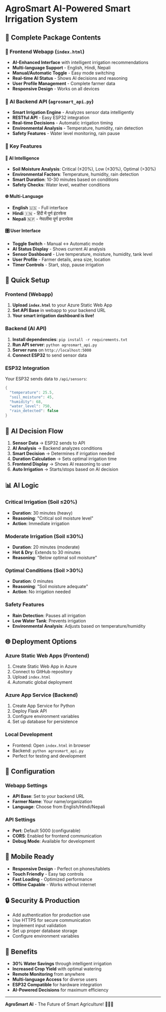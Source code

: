 # AgroSmart AI-Powered Smart Irrigation System

## 🌟 Complete Package Contents

### 📱 Frontend Webapp (`index.html`)
- **AI-Enhanced Interface** with intelligent irrigation recommendations
- **Multi-language Support** - English, Hindi, Nepali
- **Manual/Automatic Toggle** - Easy mode switching
- **Real-time AI Status** - Shows AI decisions and reasoning
- **User Profile Management** - Complete farmer data
- **Responsive Design** - Works on all devices

### 🤖 AI Backend API (`agrosmart_api.py`)
- **Smart Irrigation Engine** - Analyzes sensor data intelligently
- **RESTful API** - Easy ESP32 integration
- **Real-time Decisions** - Automatic irrigation timing
- **Environmental Analysis** - Temperature, humidity, rain detection
- **Safety Features** - Water level monitoring, rain pause

### 🎯 Key Features

#### 🤖 AI Intelligence
- **Soil Moisture Analysis**: Critical (≤20%), Low (≤30%), Optimal (>30%)
- **Environmental Factors**: Temperature, humidity, rain detection
- **Smart Duration**: 10-30 minutes based on conditions
- **Safety Checks**: Water level, weather conditions

#### 🌐 Multi-Language
- **English** 🇺🇸 - Full interface
- **Hindi** 🇮🇳 - हिंदी में पूर्ण इंटरफेस  
- **Nepali** 🇳🇵 - नेपालीमा पूर्ण इन्टरफेस

#### 🎛️ User Interface
- **Toggle Switch** - Manual ↔ Automatic mode
- **AI Status Display** - Shows current AI analysis
- **Sensor Dashboard** - Live temperature, moisture, humidity, tank level
- **User Profile** - Farmer details, area size, location
- **Timer Controls** - Start, stop, pause irrigation

## 🚀 Quick Setup

### Frontend (Webapp)
1. **Upload `index.html`** to your Azure Static Web App
2. **Set API Base** in webapp to your backend URL
3. **Your smart irrigation dashboard is live!**

### Backend (AI API)
1. **Install dependencies**: `pip install -r requirements.txt`
2. **Run API server**: `python agrosmart_api.py`
3. **Server runs** on `http://localhost:5000`
4. **Connect ESP32** to send sensor data

### ESP32 Integration
Your ESP32 sends data to `/api/sensors`:
```cpp
{
  "temperature": 25.5,
  "soil_moisture": 45,
  "humidity": 68, 
  "water_level": 750,
  "rain_detected": false
}
```

## 🎯 AI Decision Flow

1. **Sensor Data** → ESP32 sends to API
2. **AI Analysis** → Backend analyzes conditions  
3. **Smart Decision** → Determines if irrigation needed
4. **Duration Calculation** → Sets optimal irrigation time
5. **Frontend Display** → Shows AI reasoning to user
6. **Auto Irrigation** → Starts/stops based on AI decision

## 📊 AI Logic

### Critical Irrigation (Soil ≤20%)
- **Duration**: 30 minutes (heavy)
- **Reasoning**: "Critical soil moisture level"
- **Action**: Immediate irrigation

### Moderate Irrigation (Soil ≤30%)  
- **Duration**: 20 minutes (moderate)
- **Hot & Dry**: Extends to 30 minutes
- **Reasoning**: "Below optimal soil moisture"

### Optimal Conditions (Soil >30%)
- **Duration**: 0 minutes
- **Reasoning**: "Soil moisture adequate" 
- **Action**: No irrigation needed

### Safety Features
- **Rain Detection**: Pauses all irrigation
- **Low Water Tank**: Prevents irrigation
- **Environmental Analysis**: Adjusts based on temperature/humidity

## 🌐 Deployment Options

### Azure Static Web Apps (Frontend)
1. Create Static Web App in Azure
2. Connect to GitHub repository  
3. Upload `index.html`
4. Automatic global deployment

### Azure App Service (Backend)
1. Create App Service for Python
2. Deploy Flask API
3. Configure environment variables
4. Set up database for persistence

### Local Development
- Frontend: Open `index.html` in browser
- Backend: `python agrosmart_api.py`
- Perfect for testing and development

## 🔧 Configuration

### Webapp Settings
- **API Base**: Set to your backend URL
- **Farmer Name**: Your name/organization
- **Language**: Choose from English/Hindi/Nepali

### API Settings  
- **Port**: Default 5000 (configurable)
- **CORS**: Enabled for frontend communication
- **Debug Mode**: Available for development

## 📱 Mobile Ready

- **Responsive Design** - Perfect on phones/tablets
- **Touch Friendly** - Easy tap controls
- **Fast Loading** - Optimized performance
- **Offline Capable** - Works without internet

## 🔒 Security & Production

- Add authentication for production use
- Use HTTPS for secure communication  
- Implement input validation
- Set up proper database storage
- Configure environment variables

## 🎉 Benefits

- **30% Water Savings** through intelligent irrigation
- **Increased Crop Yield** with optimal watering
- **Remote Monitoring** from anywhere
- **Multi-language Access** for diverse users
- **ESP32 Compatible** for hardware integration
- **AI-Powered Decisions** for maximum efficiency

---

**AgroSmart AI** - The Future of Smart Agriculture! 🌾🤖🚀

